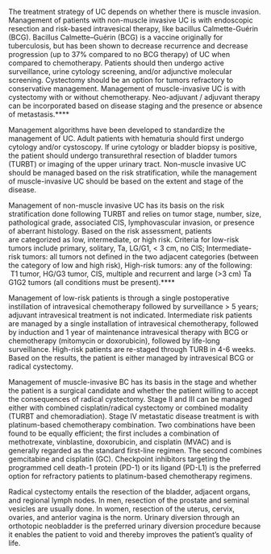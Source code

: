 The treatment strategy of UC depends on whether there is muscle invasion. Management of patients with non-muscle invasive UC is with endoscopic resection and risk-based intravesical therapy, like bacillus Calmette-Guérin (BCG). Bacillus Calmette–Guérin (BCG) is a vaccine originally for tuberculosis, but has been shown to decrease recurrence and decrease progression (up to 37% compared to no BCG therapy) of UC when compared to chemotherapy. Patients should then undergo active surveillance, urine cytology screening, and/or adjunctive molecular screening. Cystectomy should be an option for tumors refractory to conservative management. Management of muscle-invasive UC is with cystectomy with or without chemotherapy. Neo-adjuvant / adjuvant therapy can be incorporated based on disease staging and the presence or absence of metastasis.****

Management algorithms have been developed to standardize the management of UC. Adult patients with hematuria should first undergo cytology and/or cystoscopy. If urine cytology or bladder biopsy is positive, the patient should undergo transurethral resection of bladder tumors (TURBT) or imaging of the upper urinary tract. Non-muscle invasive UC should be managed based on the risk stratification, while the management of muscle-invasive UC should be based on the extent and stage of the disease.

Management of non-muscle invasive UC has its basis on the risk stratification done following TURBT and relies on tumor stage, number, size, pathological grade, associated CIS, lymphovascular invasion, or presence of aberrant histology. Based on the risk assessment, patients are categorized as low, intermediate, or high risk. Criteria for low-risk tumors include primary, solitary, Ta, LG/G1, < 3 cm, no CIS; Intermediate-risk tumors: all tumors not defined in the two adjacent categories (between the category of low and high risk), High-risk tumors: any of the following:  T1 tumor, HG/G3 tumor, CIS, multiple and recurrent and large (>3 cm) Ta G1G2 tumors (all conditions must be present).****

Management of low-risk patients is through a single postoperative instillation of intravesical chemotherapy followed by surveillance > 5 years; adjuvant intravesical treatment is not indicated. Intermediate risk patients are managed by a single installation of intravesical chemotherapy, followed by induction and 1 year of maintenance intravesical therapy with BCG or chemotherapy (mitomycin or doxorubicin), followed by life-long surveillance. High-risk patients are re-staged through TURB in 4-6 weeks. Based on the results, the patient is either managed by intravesical BCG or radical cystectomy.

Management of muscle-invasive BC has its basis in the stage and whether the patient is a surgical candidate and whether the patient willing to accept the consequences of radical cystectomy. Stage II and III can be managed either with combined cisplatin/radical cystectomy or combined modality (TURBT and chemoradiation). Stage IV metastatic disease treatment is with platinum-based chemotherapy combination. Two combinations have been found to be equally efficient; the first includes a combination of methotrexate, vinblastine, doxorubicin, and cisplatin (MVAC) and is generally regarded as the standard first-line regimen. The second combines gemcitabine and cisplatin (GC). Checkpoint inhibitors targeting the programmed cell death-1 protein (PD-1) or its ligand (PD-L1) is the preferred option for refractory patients to platinum-based chemotherapy regimens.

Radical cystectomy entails the resection of the bladder, adjacent organs, and regional lymph nodes. In men, resection of the prostate and seminal vesicles are usually done. In women, resection of the uterus, cervix, ovaries, and anterior vagina is the norm. Urinary diversion through an orthotopic neobladder is the preferred urinary diversion procedure because it enables the patient to void and thereby improves the patient’s quality of life.